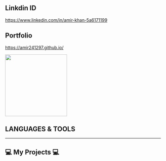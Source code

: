 ## Linkdin ID
https://www.linkedin.com/in/amir-khan-5a6171199
## Portfolio
https://amir241297.github.io/

<img width="200" src='https://the-decoder.com/wp-content/uploads/2022/11/cute_robot_AI_assistant_DALL%C2%B7E-2022e.png' /> <h2>LANGUAGES & TOOLS</h2>

<hr/>

## 💻 My Projects 💻

